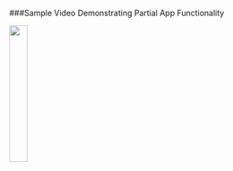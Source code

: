 ###Sample Video Demonstrating Partial App Functionality

<img src="Pocket/Media/AppDemo.gif" width = 25%>
